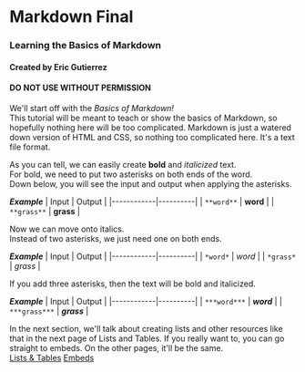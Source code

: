 # Markdown Final

### Learning the Basics of Markdown

#### Created by Eric Gutierrez
#### DO NOT USE WITHOUT PERMISSION

We'll start off with the *Basics of Markdown!* <br>
This tutorial will be meant to teach or show the basics of Markdown, so hopefully nothing here will be too complicated. Markdown is just a watered down version of HTML and CSS, so nothing too complicated here. It's a text file format.

As you can tell, we can easily create **bold** and *italicized* text. <br>
For bold, we need to put two asterisks on both ends of the word. <br>
Down below, you will see the input and output when applying the asterisks. 

***Example***
|    Input   |  Output  |
|------------|----------|
| `**word**` | **word** |
| `**grass**` | **grass** |

Now we can move onto italics. <br>
Instead of two asterisks, we just need one on both ends.<br>

***Example***
|    Input   |  Output  |
|------------|----------|
| `*word*` | *word* |
| `*grass*` | *grass* |

If you add three asterisks, then the text will be bold and italicized.<be>

***Example***
|    Input   |  Output  |
|------------|----------|
| `***word***` | ***word*** |
| `***grass***` | ***grass*** |

In the next section, we'll talk about creating lists and other resources like that in the next page of Lists and Tables. If you really want to, you can go straight to embeds. On the other pages, it'll be the same.<br>
[Lists & Tables](https://github.com/EricGutierrezAVG/MarkdownFinal/blob/main/List.md) [Embeds](https://github.com/EricGutierrezAVG/MarkdownFinal/blob/main/Embeds.md)

